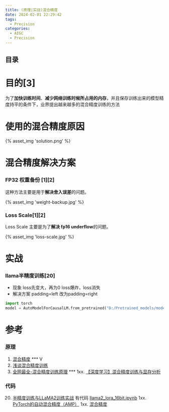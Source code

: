 ```yaml
---
title: (原理|实战)混合精度 
date: 2024-02-01 22:29:42
tags:
  - Precision
categories:
  - AIGC
  - Precision
---
```


<p></p>
<!-- more -->

## 目录
<!-- toc -->

# 目的[3]
为了**加快训练时间**、**减少网络训练时候所占用的内存**，并且保存训练出来的模型精度持平的条件下，业界提出越来越多的混合精度训练的方法

# 使用的混合精度原因
{%  asset_img  'solution.png'  %}

# 混合精度解决方案
### FP32 权重备份 [1][2]

这种方法主要是用于**解决舍入误差**的问题。

{% asset_img 'weight-backup.jpg' %} 

### Loss Scale[1][2]

Loss Scale 主要是为了**解决 fp16 underflow**的问题。

{% asset_img 'loss-scale.jpg' %} 


# 实战
###  llama半精度训练[20]
+ 现象
  loss先变大，再为0
  loss爆炸，loss消失
+ 解决方案
  padding=left
  改为padding=right

``` python
import torch
model = AutoModelForCausalLM.from_pretrained("D:/Pretrained_models/modelscope/Llama-2-7b-ms", low_cpu_mem_usage=True, torch_dtype=torch.half, device_map="auto")
```


# 参考
### 原理
1. [混合精度](https://www.bilibili.com/video/BV1R94y1g78L?p=6)  *** V
2. [浅谈混合精度训练](https://zhuanlan.zhihu.com/p/103685761)
3. [全网最全-混合精度训练原理](https://zhuanlan.zhihu.com/p/441591808)  *** 
1xx. [【深度学习】混合精度训练与显存分析](https://zhuanlan.zhihu.com/p/608634079)

### 代码

20. [半精度训练与LLaMA2训练实战](https://www.bilibili.com/video/BV1CB4y1R78v/) 有代码
    [llama2_lora_16bit.ipynb](https://github.com/www6v/transformers-code/blob/master/04-Kbit%20Training/25-16bits_training/llama2_lora_16bit.ipynb)
    1xx. [PyTorch的自动混合精度（AMP）](https://zhuanlan.zhihu.com/p/165152789) 
    1xx. [混合精度](https://tensorflow.google.cn/guide/mixed_precision?hl=zh-cn)